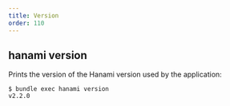 ```yaml
---
title: Version
order: 110
---
```


## hanami version

Prints the version of the Hanami version used by the application:

```shell
$ bundle exec hanami version
v2.2.0
```
